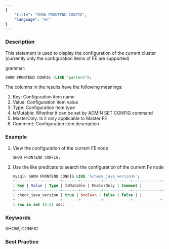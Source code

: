 ```yaml
---
{
    "title": "SHOW FRONTEND CONFIG",
    "language": "en"
}
---
```


<!--
Licensed to the Apache Software Foundation (ASF) under one
or more contributor license agreements.  See the NOTICE file
distributed with this work for additional information
regarding copyright ownership.  The ASF licenses this file
to you under the Apache License, Version 2.0 (the
"License"); you may not use this file except in compliance
with the License.  You may obtain a copy of the License at

  http://www.apache.org/licenses/LICENSE-2.0

Unless required by applicable law or agreed to in writing,
software distributed under the License is distributed on an
"AS IS" BASIS, WITHOUT WARRANTIES OR CONDITIONS OF ANY
KIND, either express or implied.  See the License for the
specific language governing permissions and limitations
under the License.
-->




### Description

This statement is used to display the configuration of the current cluster (currently only the configuration items of FE are supported)

grammar:

```sql
SHOW FRONTEND CONFIG [LIKE "pattern"];
```

The columns in the results have the following meanings:

1. Key: Configuration item name
2. Value: Configuration item value
3. Type: Configuration item type
4. IsMutable: Whether it can be set by ADMIN SET CONFIG command
5. MasterOnly: Is it only applicable to Master FE
6. Comment: Configuration item description

### Example

1. View the configuration of the current FE node

   ```sql
   SHOW FRONTEND CONFIG;
   ```

2. Use the like predicate to search the configuration of the current Fe node

   ```sql
   mysql> SHOW FRONTEND CONFIG LIKE '%check_java_version%';
   +--------------------+-------+---------+---------- -+------------+---------+
   | Key | Value | Type | IsMutable | MasterOnly | Comment |
   +--------------------+-------+---------+---------- -+------------+---------+
   | check_java_version | true | boolean | false | false | |
   +--------------------+-------+---------+---------- -+------------+---------+
   1 row in set (0.01 sec)
   ```

### Keywords

SHOW, CONFIG

### Best Practice

